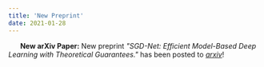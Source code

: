 ```yaml
---
title: 'New Preprint'
date: 2021-01-28
---
```


&nbsp;&nbsp;&nbsp;&nbsp;&nbsp; **New arXiv Paper:** New preprint *"SGD-Net: Efficient Model-Based Deep Learning with Theoretical Guarantees."* has been posted to [*arxiv*](https://arxiv.org/abs/2101.09379)!
